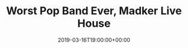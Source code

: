 ---
templateKey: event
guid: 0899b5c4-6eab-11ea-99c5-002590d1d1b0
date: 2019-03-16T19:00:00+00:00
eventTime: '7:00 pm'
title: Worst Pop Band Ever, Madker Live House
artist: Worst Pop Band Ever
city: Kaoshiung, Taiwan
venue: Madker Live House
group: The Worst Pop Band Ever
---
